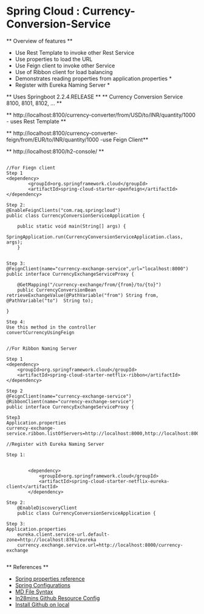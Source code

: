 # Spring Cloud : Currency-Conversion-Service
 

** Overview of features **
* Use Rest Template to invoke other Rest Service
* Use properties to load the URL
* Use Feign client to invoke other Service
* Use of Ribbon client for load balancing
* Demonstrates reading properties from application.properties *
* Register with Eureka Naming Server *


** Uses Springboot 2.2.4.RELEASE **
** Currency Conversion Service 8100, 8101, 8102, ... **

 

**  http://localhost:8100/currency-converter/from/USD/to/INR/quantity/1000 - uses Rest Template **

**  http://localhost:8100/currency-converter-feign/from/EUR/to/INR/quantity/1000 -use Feign Client**

**  http://localhost:8100/h2-console/ **  

```

//For Fiegn client
Step 1
<dependency>
		<groupId>org.springframework.cloud</groupId>
		<artifactId>spring-cloud-starter-openfeign</artifactId>
</dependency>

Step 2:
@EnableFeignClients("com.raq.springcloud")
public class CurrencyConversionServiceApplication {

	public static void main(String[] args) {
		SpringApplication.run(CurrencyConversionServiceApplication.class, args);
	}
	
	
Step 3:
@FeignClient(name="currency-exchange-service",url="localhost:8000")
public interface CurrencyExchangeServiceProxy {

	@GetMapping("/currency-exchange/from/{from}/to/{to}")
	public CurrencyConversionBean retrieveExchangeValue(@PathVariable("from") String from, @PathVariable("to") 	String to);

}

Step 4:
Use this method in the controller
convertCurrencyUsingFeign


//For Ribbon Naming Server	

Step 1
<dependency>
	<groupId>org.springframework.cloud</groupId>
	<artifactId>spring-cloud-starter-netflix-ribbon</artifactId>
</dependency>
		
Step 2
@FeignClient(name="currency-exchange-service")
@RibbonClient(name="currency-exchange-service")
public interface CurrencyExchangeServiceProxy {

Step3
Application.properties
currency-exchange-service.ribbon.listOfServers=http://localhost:8000,http://localhost:8001

//Register with Eureka Naming Server

Step 1:


		<dependency>
			<groupId>org.springframework.cloud</groupId>
			<artifactId>spring-cloud-starter-netflix-eureka-client</artifactId>
		</dependency>

Step 2:
	@EnableDiscoveryClient
	public class CurrencyConversionServiceApplication {

Step 3:
Application.properties
	eureka.client.service-url.default-zone=http://localhost:8761/eureka 
	currency.exchange.service.url=http://localhost:8000/currency-exchange


```


** References **

* [Spring properties reference](https://docs.spring.io/spring-boot/docs/current/reference/html/common-application-properties.html)
* [Spring Configurations](https://www.baeldung.com/properties-with-spring)
* [MD File Syntax](https://confluence.atlassian.com/bitbucketserver/markdown-syntax-guide-776639995.html)
* [In28mins Github Resource Config](https://github.com/in28minutes/spring-microservices/tree/master/03.microservices)
* [Install Github on local](https://git-scm.com/)
